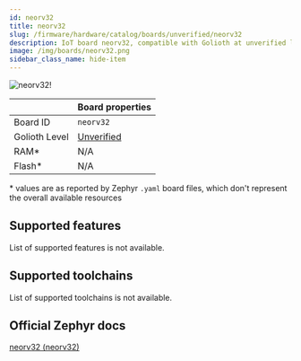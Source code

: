 ```yaml
---
id: neorv32
title: neorv32
slug: /firmware/hardware/catalog/boards/unverified/neorv32
description: IoT board neorv32, compatible with Golioth at unverified level.
image: /img/boards/neorv32.png
sidebar_class_name: hide-item
---
```


[//]: # (This is an auto-generated file, do not edit! Changes to it will be lost upon re-generation)

![neorv32!](/img/boards/neorv32.png "neorv32")

|                | Board properties     |
| -------------  | -------------------- |
| Board ID       | `neorv32` |
| Golioth Level  | [Unverified](/firmware/hardware#unverified-boards) |
| RAM*           | N/A |
| Flash*         | N/A |

\* values are as reported by Zephyr `.yaml` board files, which don't represent the overall available resources



## Supported features

List of supported features is not available.

## Supported toolchains

List of supported toolchains is not available.

## Official Zephyr docs

[neorv32 (neorv32)](https://docs.zephyrproject.org/latest/boards/others/neorv32/doc/index.html)
